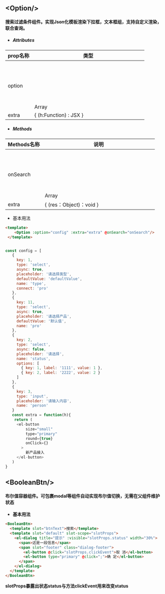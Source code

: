 
##   \<Option/\>
#### 搜索过滤条件组件。实现Json化模板渲染下拉框，文本框组，支持自定义渲染，联合查询。


- ##### Attributes
prop名称 | 类型
---|---
option | Array<Object>
extra | { (h:Function) : JSX }

- ##### Methods
Methods名称 | 说明
---|---
onSearch | Array<Object>
extra | { (res：Object)：void } 


- 基本用法

```html
<template>
    <Option :option="config" :extra="extra" @onSearch="onSearch"/>
 </template>
 ```
 ```javascript
 
 const config = [
    {
      key: 1,
      type: 'select',
      async: true,
      placeholder: '请选择类型',
      defaultValue: 'defaultValue',
      name: 'type',
      connect: 'pro'
    },
    {
      key: 11,
      type: 'select',
      async: true,
      placeholder: '请选择产品',
      defaultValue: '默认值',
      name: 'pro'
    },
    {
      key: 2,
      type: 'select',
      async: false,
      placeholder: '请选择',
      name: 'status',
      options: [
        { key: 1, label: '1111', value: 1 },
        { key: 2, label: '2222', value: 2 }
      ]
    },
    {
      key: 3,
      type: 'input',
      placeholder: '请输入内容',
      name: 'person'
    }
    const extra = function(h){
     return (
      <el-button
          size="small"
          type="primary"
          round={true}
          onClick={}
        >
          新产品接入
      </el-button>
    )
 }
```

## \<BooleanBtn/\>
#### 布尔值容器组件。可包裹modal等组件自动实现布尔值切换，无需在父组件维护状态


- **基本用法**

```html
<BooleanBtn>
  <template slot="btnText">搜索</template>
  <template slot="default" slot-scope="slotProps">
    <el-dialog title="提示" :visible="slotProps.status" width="30%">
      <span>这是一段信息</span>
      <span slot="footer" class="dialog-footer">
        <el-button @click="slotProps.clickEvent">取 消</el-button>
        <el-button type="primary" @click=";">确 定</el-button>
      </span>
    </el-dialog>
  </template>
</BooleanBtn>
```

**slotProps暴露出状态status与方法clickEvent用来改变status**




